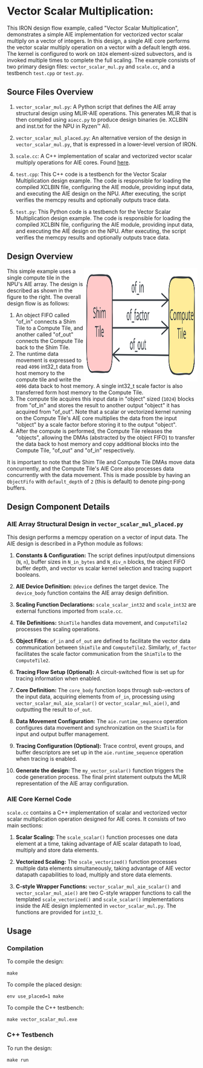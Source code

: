 <!---//===- README.md -----------------------------------------*- Markdown -*-===//
//
// This file is licensed under the Apache License v2.0 with LLVM Exceptions.
// See https://llvm.org/LICENSE.txt for license information.
// SPDX-License-Identifier: Apache-2.0 WITH LLVM-exception
//
// Copyright (C) 2024, Advanced Micro Devices, Inc.
// 
//===----------------------------------------------------------------------===//-->

# Vector Scalar Multiplication:

This IRON design flow example, called "Vector Scalar Multiplication", demonstrates a simple AIE implementation for vectorized vector scalar multiply on a vector of integers. In this design, a single AIE core performs the vector scalar multiply operation on a vector with a default length `4096`. The kernel is configured to work on `1024` element-sized subvectors, and is invoked multiple times to complete the full scaling. The example consists of two primary design files: `vector_scalar_mul.py` and `scale.cc`, and a testbench `test.cpp` or `test.py`.

## Source Files Overview

1. `vector_scalar_mul.py`: A Python script that defines the AIE array structural design using MLIR-AIE operations. This generates MLIR that is then compiled using `aiecc.py` to produce design binaries (ie. XCLBIN and inst.txt for the NPU in Ryzen™ AI). 

1. `vector_scalar_mul_placed.py`: An alternative version of the design in `vector_scalar_mul.py`, that is expressed in a lower-level version of IRON.

1. `scale.cc`: A C++ implementation of scalar and vectorized vector scalar multiply operations for AIE cores. Found [here](../../../aie_kernels/aie2/scale.cc).

1. `test.cpp`: This C++ code is a testbench for the Vector Scalar Multiplication design example. The code is responsible for loading the compiled XCLBIN file, configuring the AIE module, providing input data, and executing the AIE design on the NPU. After executing, the script verifies the memcpy results and optionally outputs trace data.

1. `test.py`: This Python code is a testbench for the Vector Scalar Multiplication design example. The code is responsible for loading the compiled XCLBIN file, configuring the AIE module, providing input data, and executing the AIE design on the NPU. After executing, the script verifies the memcpy results and optionally outputs trace data.

## Design Overview

<img align="right" width="300" height="300" src="../../../programming_guide/assets/vector_scalar.svg"> 

This simple example uses a single compute tile in the NPU's AIE array. The design is described as shown in the figure to the right. The overall design flow is as follows:
1. An object FIFO called "of_in" connects a Shim Tile to a Compute Tile, and another called "of_out" connects the Compute Tile back to the Shim Tile. 
1. The runtime data movement is expressed to read `4096` int32_t data from host memory to the compute tile and write the `4096` data back to host memory. A single int32_t scale factor is also transferred form host memory to the Compute Tile.  
1. The compute tile acquires this input data in "object" sized (`1024`) blocks from "of_in" and stores the result to another output "object" it has acquired from "of_out". Note that a scalar or vectorized kernel running on the Compute Tile's AIE core multiplies the data from the input "object" by a scale factor before storing it to the output "object".
1. After the compute is performed, the Compute Tile releases the "objects", allowing the DMAs (abstracted by the object FIFO) to transfer the data back to host memory and copy additional blocks into the Compute Tile,  "of_out" and "of_in" respectively.

It is important to note that the Shim Tile and Compute Tile DMAs move data concurrently, and the Compute Tile's AIE Core also processes data concurrently with the data movement. This is made possible by having an `ObjectFifo` with `default_depth` of `2` (this is default) to denote ping-pong buffers.

## Design Component Details

### AIE Array Structural Design in `vector_scalar_mul_placed.py`

This design performs a memcpy operation on a vector of input data. The AIE design is described in a Python module as follows:

1. **Constants & Configuration:** The script defines input/output dimensions (`N`, `n`), buffer sizes in `N_in_bytes` and `N_div_n` blocks, the object FIFO buffer depth, and vector vs scalar kernel selection and tracing support booleans.

1. **AIE Device Definition:** `@device` defines the target device. The `device_body` function contains the AIE array design definition.

1. **Scaling Function Declarations:** `scale_scalar_int32` and `scale_int32` are external functions imported from `scale.cc`.

1. **Tile Definitions:** `ShimTile` handles data movement, and `ComputeTile2` processes the scaling operations.

1. **Object Fifos:** `of_in` and `of_out` are defined to facilitate the vector data communication between `ShimTile` and `ComputeTile2`. Similarly, `of_factor` facilitates the scale factor communication from the `ShimTile` to the `ComputeTile2`.

1. **Tracing Flow Setup (Optional):** A circuit-switched flow is set up for tracing information when enabled.

1. **Core Definition:** The `core_body` function loops through sub-vectors of the input data, acquiring elements from `of_in`, processing using `vector_scalar_mul_aie_scalar()` or `vector_scalar_mul_aie()`, and outputting the result to `of_out`.

1. **Data Movement Configuration:** The `aie.runtime_sequence` operation configures data movement and synchronization on the `ShimTile` for input and output buffer management.

1. **Tracing Configuration (Optional):** Trace control, event groups, and buffer descriptors are set up in the `aie.runtime_sequence` operation when tracing is enabled.

1. **Generate the design:** The `my_vector_scalar()` function triggers the code generation process. The final print statement outputs the MLIR representation of the AIE array configuration.

### AIE Core Kernel Code

`scale.cc` contains a C++ implementation of scalar and vectorized vector scalar multiplication operation designed for AIE cores. It consists of two main sections:

1. **Scalar Scaling:** The `scale_scalar()` function processes one data element at a time, taking advantage of AIE scalar datapath to load, multiply and store data elements.

1. **Vectorized Scaling:** The `scale_vectorized()` function processes multiple data elements simultaneously, taking advantage of AIE vector datapath capabilities to load, multiply and store data elements.

1. **C-style Wrapper Functions:** `vector_scalar_mul_aie_scalar()` and `vector_scalar_mul_aie()` are two C-style wrapper functions to call the templated `scale_vectorized()` and `scale_scalar()` implementations inside the AIE design implemented in `vector_scalar_mul.py`. The functions are provided for `int32_t`.

## Usage

### Compilation

To compile the design:
```shell
make
```

To compile the placed design:
```shell
env use_placed=1 make
```

To compile the C++ testbench:
```shell
make vector_scalar_mul.exe
```

### C++ Testbench

To run the design:

```shell
make run
```